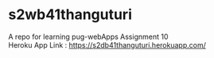 # s2wb41thanguturi
A repo for learning pug-webApps Assignment 10<br>
Heroku App Link : https://s2db41thanguturi.herokuapp.com/
